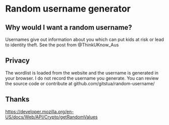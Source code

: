 # Random username generator
## Why would I want a random username?
Usernames give out information about you which can put kids at risk or lead to identity theft. See the post from @ThinkUKnow_Aus

## Privacy
The wordlist is loaded from the website and the username is generated in your browser. I do not record the username you generate. You can review the source code or contribute at github.com/gitstua/random-username/

## Thanks
https://developer.mozilla.org/en-US/docs/Web/API/Crypto/getRandomValues
